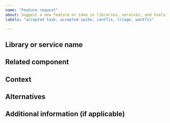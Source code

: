 ```yaml
---
name: "Feature request"
about: Suggest a new feature or idea in libraries, services, and tools
labels: "accepted task, accepted spike, cantfix, triage, wontfix"

---
```


<!--
  Please fill in as much of the template below as you’re able to. If you're unsure whether the issue already exists or how to fill in the template, open an issue anyway. Our team can review and help you to complete the rest.

  Your issue might already exist. If so, add a comment to the existing issue instead of creating a new one. You can find existing issues here:
  - an existing Github issue: https://github.com/hmrc/platui-support/issues
-->

## Library or service name
<!-- PlatUI looks after numerous libraries, services, and tools - please do specify which repository
your bug relates to. -->

## Related component
<!-- Does this feature relate to an existing component? -->

## Context
<!-- What are you trying to do? Is this something you think should behave differently, or something that you currently cannot do? Is this related to an existing issue/bug? -->

## Alternatives
<!-- Are you currently using a workaround / alternative solution instead? -->

## Additional information (if applicable)
<!-- What evidence do you have that this meets the needs of users? It’s useful for us to know of any user research/testing you’ve done with this feature. -->
